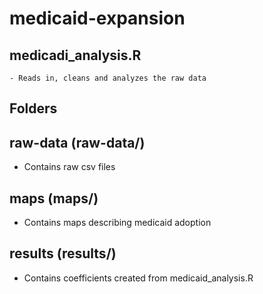 # medicaid-expansion

  ## medicadi_analysis.R
    - Reads in, cleans and analyzes the raw data
  
  ## Folders

  ## raw-data (raw-data/)
  - Contains raw csv files

  ## maps (maps/)
  - Contains maps describing medicaid adoption

  ## results (results/)
  - Contains coefficients created from medicaid_analysis.R
  
  
